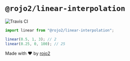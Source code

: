 # `@rojo2/linear-interpolation`

![Travis CI](https://travis-ci.org/rojo2/linear-interpolation.svg?branch=master)

```javascript
import linear from "@rojo2/linear-interpolation";

linear(0.5, 1, 3); // 2
linear(0.25, 0, 100); // 25
```

Made with :heart: by [rojo2](https://rojo2.com)
